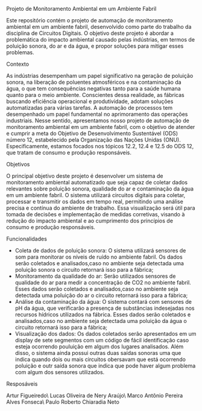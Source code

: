 Projeto de Monitoramento Ambiental em um Ambiente Fabril

Este repositório contém o projeto de automação de monitoramento ambiental em um ambiente fabril, desenvolvido como parte do trabalho da disciplina de Circuitos Digitais. 
O objetivo deste projeto é abordar a problemática do impacto ambiental causado pelas indústrias, em termos de poluição sonora, do ar e da água, e propor soluções para mitigar esses problemas.

Contexto

As indústrias desempenham um papel significativo na geração de poluição sonora, na liberação de poluentes atmosféricos e na contaminação da água, o que tem consequências negativas tanto para a saúde humana quanto para o meio ambiente. Conscientes dessa realidade, as fábricas buscando eficiência operacional e produtividade, adotam soluções automatizadas para várias tarefas.
A automação de processos tem desempenhado um papel fundamental no aprimoramento das operações industriais. Nesse sentido, apresentamos nosso projeto de automação de monitoramento ambiental em um ambiente fabril, 
com o objetivo de atender e cumprir a meta do Objetivo de Desenvolvimento Sustentável (ODS) número 12, estabelecido pela Organização das Nações Unidas (ONU). Especificamente, estamos focados nos tópicos 12.2, 
12.4 e 12.5 do ODS 12, que tratam de consumo e produção responsáveis.

Objetivos

O principal objetivo deste projeto é desenvolver um sistema de monitoramento ambiental automatizado que seja capaz de coletar dados relevantes sobre poluição sonora, qualidade do ar e contaminação da água em 
um ambiente fabril. O sistema utilizará circuitos digitais para coletar, processar e transmitir os dados em tempo real, permitindo uma análise precisa e contínua do ambiente de trabalho.
Essa visualização será útil para tomada de decisões e implementação de medidas corretivas, visando à redução do impacto ambiental e ao cumprimento dos princípios de consumo e produção responsáveis.

Funcionalidades

- Coleta de dados de poluição sonora: O sistema utilizará sensores de som para monitorar os níveis de ruído no ambiente fabril. Os dados serão coletados e analisados,caso no ambiente seja 
detectada uma poluição sonora o circuito retornará isso para a fábrica;
 - Monitoramento da qualidade do ar: Serão utilizados sensores de qualidade do ar para medir a concentração de CO2 no ambiente fabril. Esses dados serão coletados e analisados,caso no ambiente seja 
detectada uma poluição do ar o circuito retornará isso para a fábrica;
- Análise da contaminação da água: O sistema contará com sensores de pH da água, que verificarão a presença de substâncias indesejadas nos recursos hídricos utilizados na fábrica. Esses dados serão coletados e analisados,caso no ambiente seja 
detectada uma poluição da água o circuito retornará isso para a fábrica;
- Visualização dos dados: Os dados coletados serão apresentados em um display de sete segmentos com um código de fácil identificação caso esteja ocorrendo pouluição em algum dos lugares analisados. Além disso,
o sistema ainda possui outras duas saídas sonoras uma que indica quando dois ou mais circuitos obersavam que está ocorrendo poluição e outr saída sonora que indica que pode haver algum problema com algum 
dos sensores utilizados. 

Resposáveis

Artur Figueiredo\ 
Lucas Oliveira de Nery Araújo\ 
Marco Antônio Pereira Alves Fonseca\ 
Paulo Roberto Chiaradia Neto 
